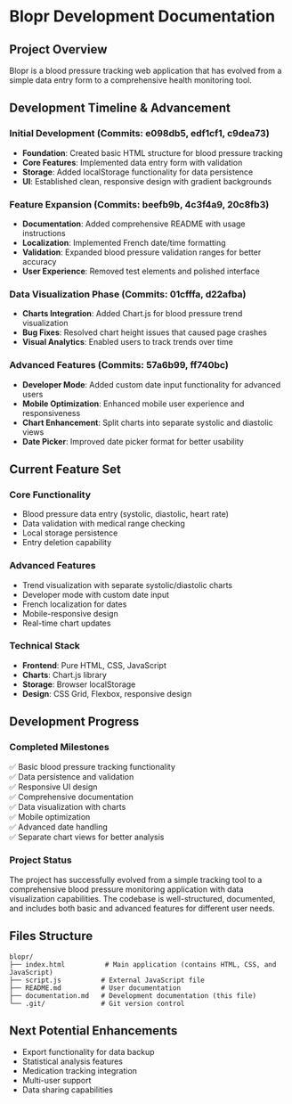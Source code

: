 # Blopr Development Documentation

## Project Overview
Blopr is a blood pressure tracking web application that has evolved from a simple data entry form to a comprehensive health monitoring tool.

## Development Timeline & Advancement

### Initial Development (Commits: e098db5, edf1cf1, c9dea73)
- **Foundation**: Created basic HTML structure for blood pressure tracking
- **Core Features**: Implemented data entry form with validation
- **Storage**: Added localStorage functionality for data persistence
- **UI**: Established clean, responsive design with gradient backgrounds

### Feature Expansion (Commits: beefb9b, 4c3f4a9, 20c8fb3)
- **Documentation**: Added comprehensive README with usage instructions
- **Localization**: Implemented French date/time formatting
- **Validation**: Expanded blood pressure validation ranges for better accuracy
- **User Experience**: Removed test elements and polished interface

### Data Visualization Phase (Commits: 01cfffa, d22afba)
- **Charts Integration**: Added Chart.js for blood pressure trend visualization
- **Bug Fixes**: Resolved chart height issues that caused page crashes
- **Visual Analytics**: Enabled users to track trends over time

### Advanced Features (Commits: 57a6b99, ff740bc)
- **Developer Mode**: Added custom date input functionality for advanced users
- **Mobile Optimization**: Enhanced mobile user experience and responsiveness
- **Chart Enhancement**: Split charts into separate systolic and diastolic views
- **Date Picker**: Improved date picker format for better usability

## Current Feature Set

### Core Functionality
- Blood pressure data entry (systolic, diastolic, heart rate)
- Data validation with medical range checking
- Local storage persistence
- Entry deletion capability

### Advanced Features
- Trend visualization with separate systolic/diastolic charts
- Developer mode with custom date input
- French localization for dates
- Mobile-responsive design
- Real-time chart updates

### Technical Stack
- **Frontend**: Pure HTML, CSS, JavaScript
- **Charts**: Chart.js library
- **Storage**: Browser localStorage
- **Design**: CSS Grid, Flexbox, responsive design

## Development Progress

### Completed Milestones
✅ Basic blood pressure tracking functionality  
✅ Data persistence and validation  
✅ Responsive UI design  
✅ Comprehensive documentation  
✅ Data visualization with charts  
✅ Mobile optimization  
✅ Advanced date handling  
✅ Separate chart views for better analysis  

### Project Status
The project has successfully evolved from a simple tracking tool to a comprehensive blood pressure monitoring application with data visualization capabilities. The codebase is well-structured, documented, and includes both basic and advanced features for different user needs.

## Files Structure
```
blopr/
├── index.html          # Main application (contains HTML, CSS, and JavaScript)
├── script.js          # External JavaScript file
├── README.md          # User documentation
├── documentation.md   # Development documentation (this file)
└── .git/              # Git version control
```

## Next Potential Enhancements
- Export functionality for data backup
- Statistical analysis features
- Medication tracking integration
- Multi-user support
- Data sharing capabilities